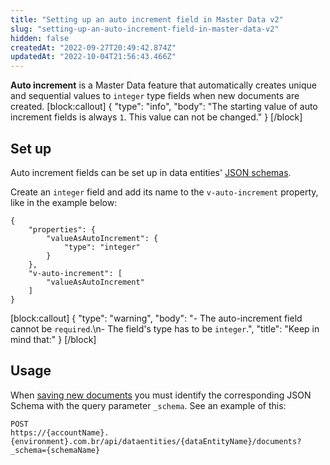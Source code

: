 ```yaml
---
title: "Setting up an auto increment field in Master Data v2"
slug: "setting-up-an-auto-increment-field-in-master-data-v2"
hidden: false
createdAt: "2022-09-27T20:49:42.874Z"
updatedAt: "2022-10-04T21:56:43.466Z"
---
```

**Auto increment** is a Master Data feature that automatically creates unique and sequential values to `integer` type fields when new documents are created.
[block:callout]
{
  "type": "info",
  "body": "The starting value of auto increment fields is always `1`. This value can not be changed."
}
[/block]
## Set up

Auto increment fields can be set up in data entities' [JSON schemas](/docs/guides/starting-to-work-on-master-data-with-json-schema).

Create an `integer` field and add its name to the `v-auto-increment` property, like in the example below:

```
{
	"properties": {
		"valueAsAutoIncrement": {
			"type": "integer"
		}
	},
	"v-auto-increment": [
		"valueAsAutoIncrement"
	]
}
```
[block:callout]
{
  "type": "warning",
  "body": "- The auto-increment field cannot be `required`.\n- The field's type has to be `integer`.",
  "title": "Keep in mind that:"
}
[/block]
## Usage

When [saving new documents](https://developers.vtex.com/vtex-rest-api/reference/createnewdocument) you must identify the corresponding JSON Schema with the query parameter `_schema`. See an example of this:

```
POST
https://{accountName}.{environment}.com.br/api/dataentities/{dataEntityName}/documents?_schema={schemaName}
```